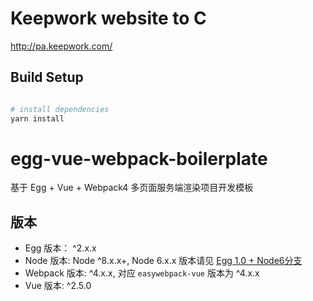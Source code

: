 # Keepwork website to C
http://pa.keepwork.com/

## Build Setup

```bash

# install dependencies
yarn install

```

# egg-vue-webpack-boilerplate

基于 Egg + Vue + Webpack4 多页面服务端渲染项目开发模板


## 版本

- Egg 版本： ^2.x.x
- Node 版本: Node ^8.x.x+,  Node 6.x.x 版本请见 [Egg 1.0 + Node6分支](https://github.com/hubcarl/egg-vue-webpack-boilerplate/tree/node6)
- Webpack 版本: ^4.x.x, 对应 `easywebpack-vue` 版本为 ^4.x.x
- Vue 版本: ^2.5.0


